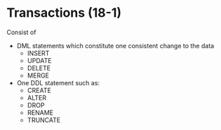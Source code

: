 # Transactions (18-1)
Consist of
- DML statements which constitute one consistent change to the data
	- INSERT
	- UPDATE
	- DELETE
	- MERGE
- One DDL statement such as:
	- CREATE
	- ALTER
	- DROP
	- RENAME
	- TRUNCATE